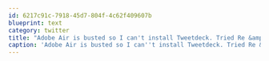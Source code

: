 ```yaml
---
id: 6217c91c-7918-45d7-804f-4c62f409607b
blueprint: text
category: twitter
title: "Adobe Air is busted so I can't install Tweetdeck. Tried Re &amp; re of both, Still no work. Get same error with Twhirl  #adobe #air #fail"
caption: 'Adobe Air is busted so I can''t install Tweetdeck. Tried Re &amp; re of both, Still no work. Get same error with Twhirl  <span class="hashtag hashtag_local">#<a href="http://tweettemp.darylchymko.ca/?tag=adobe">adobe</a> <span class="hashtag hashtag_local">#<a href="http://tweettemp.darylchymko.ca/?tag=air">air</a> <span class="hashtag hashtag_local">#<a href="http://tweettemp.darylchymko.ca/?tag=fail">fail</a>'
---
```

